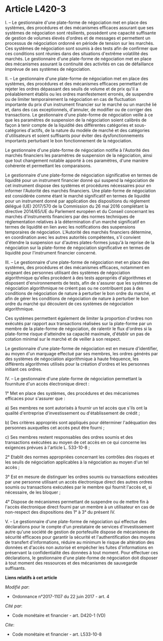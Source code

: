 # Article L420-3

I. – Le gestionnaire d'une plate-forme de négociation met en place des systèmes, des procédures et des mécanismes efficaces
assurant que ses systèmes de négociation sont résilients, possèdent une capacité suffisante de gestion de volumes élevés
d'ordres et de messages et permettent un processus de négociation ordonné en période de tension sur les marchés. Ces systèmes
de négociation sont soumis à des tests afin de confirmer que ces conditions sont réunies dans des situations d'extrême
volatilité des marchés. Le gestionnaire d'une plate-forme de négociation met en place des mécanismes assurant la continuité
des activités en cas de défaillance imprévue de ses systèmes de négociation.

II. – Le gestionnaire d'une plate-forme de négociation met en place des systèmes, des procédures et des mécanismes efficaces
permettant de rejeter les ordres dépassant des seuils de volume et de prix qu'il a préalablement établis ou les ordres
manifestement erronés, de suspendre ou de limiter temporairement la négociation en cas de fluctuation importante du prix d'un
instrument financier sur le marché ou un marché lié et, dans des cas exceptionnels, d'annuler, de modifier ou de corriger des
transactions. Le gestionnaire d'une plate-forme de négociation veille à ce que les paramètres de suspension de la négociation
soient calibrés de façon à tenir compte de la liquidité des différentes catégories et sous-catégories d'actifs, de la nature
du modèle de marché et des catégories d'utilisateurs et soient suffisants pour éviter des dysfonctionnements importants
perturbant le bon fonctionnement de la négociation.

Le gestionnaire d'une plate-forme de négociation notifie à l'Autorité des marchés financiers les paramètres de suspension de
la négociation, ainsi que tout changement notable apporté à ces paramètres, d'une manière cohérente et permettant les
comparaisons.

Le gestionnaire d'une plate-forme de négociation significative en termes de liquidité pour un instrument financier donné qui
suspend la négociation de cet instrument dispose des systèmes et procédures nécessaires pour en informer l'Autorité des
marchés financiers. Une plate-forme de négociation est considérée comme étant le marché significatif en termes de liquidité
pour un instrument donné par application des dispositions du règlement délégué (UE) 2017/570 de la Commission du 26 mai 2016
complétant la directive 2014/65/UE du Parlement européen et du Conseil concernant les marchés d'instruments financiers par
des normes techniques de réglementation relatives à la détermination d'un marché significatif en termes de liquidité en lien
avec les notifications des suspensions temporaires de négociation. L'Autorité des marchés financiers détermine, en
coordination avec les autres autorités compétentes, s'il convient d'étendre la suspension sur d'autres plates-formes jusqu'à
la reprise de la négociation sur la plate-forme de négociation significative en termes de liquidité pour l'instrument
financier concerné.

III. – Le gestionnaire d'une plate-forme de négociation met en place des systèmes, des procédures et des mécanismes
efficaces, notamment en exigeant des personnes utilisant des systèmes de négociation algorithmique qu'elles procèdent à des
tests appropriés d'algorithmes et disposent d'environnements de tests, afin de s'assurer que les systèmes de négociation
algorithmique ne créent pas ou ne contribuent pas à des conditions de négociation de nature à perturber le bon ordre du
marché, et afin de gérer les conditions de négociation de nature à perturber le bon ordre du marché qui découlent de ces
systèmes de négociation algorithmique.

Ces systèmes permettent également de limiter la proportion d'ordres non exécutés par rapport aux transactions réalisées sur
la plate-forme par un membre de la plate-forme de négociation, de ralentir le flux d'ordres si la plate-forme risque
d'atteindre sa capacité maximale, d'établir un pas de cotation minimal sur le marché et de veiller à son respect.

Le gestionnaire d'une plate-forme de négociation est en mesure d'identifier, au moyen d'un marquage effectué par ses membres,
les ordres générés par des systèmes de négociation algorithmique à haute fréquence, les différents algorithmes utilisés pour
la création d'ordres et les personnes initiant ces ordres.

IV. – Le gestionnaire d'une plate-forme de négociation permettant la fourniture d'un accès électronique direct :

1° Met en place des systèmes, des procédures et des mécanismes efficaces pour s'assurer que :

a) Ses membres ne sont autorisés à fournir un tel accès que s'ils ont la qualité d'entreprise d'investissement ou
d'établissement de crédit ;

b) Des critères appropriés sont appliqués pour déterminer l'adéquation des personnes auxquelles cet accès peut être fourni ;

c) Ses membres restent responsables des ordres soumis et des transactions exécutées au moyen de cet accès en ce qui concerne
les exigences prévues à l'article L. 533-10-8 ;

2° Etablit des normes appropriées concernant les contrôles des risques et les seuils de négociation applicables à la
négociation au moyen d'un tel accès ;

3° Est en mesure de distinguer les ordres soumis ou transactions exécutées par une personne utilisant un accès électronique
direct des autres ordres soumis ou transactions exécutées par le membre qui fournit l'accès et, si nécessaire, de les
bloquer ;

4° Dispose de mécanismes permettant de suspendre ou de mettre fin à l'accès électronique direct fourni par un membre à un
utilisateur en cas de non-respect des dispositions des 1° à 3° du présent IV.

V. – Le gestionnaire d'une plate-forme de négociation qui effectue des déclarations pour le compte d'un prestataire de
services d'investissement autre qu'une société de gestion de portefeuille dispose de mécanismes de sécurité efficaces pour
garantir la sécurité et l'authentification des moyens de transfert d'informations, réduire au minimum le risque de altération
des données et d'accès non autorisé et empêcher les fuites d'informations en préservant la confidentialité des données à tout
moment. Pour effectuer ces déclarations, le gestionnaire d'une plate-forme de négociation doit disposer à tout moment des
ressources et des mécanismes de sauvegarde suffisants.

**Liens relatifs à cet article**

_Modifié par_:

  - Ordonnance n°2017-1107 du 22 juin 2017 - art. 4

_Cité par_:

  - Code monétaire et financier - art. D420-1 (VD)

_Cite_:

  - Code monétaire et financier - art. L533-10-8
